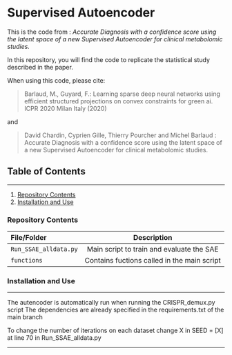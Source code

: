 # Supervised Autoencoder

This is the code from : *Accurate Diagnosis with a confidence score using the latent space of a new Supervised Autoencoder for clinical metabolomic studies.*

In this repository, you will find the code to replicate the statistical study described in the paper.
  
When using this code, please cite:

> Barlaud, M., Guyard, F.: Learning sparse deep neural networks using efficient structured projections on convex constraints for green ai. ICPR 2020 Milan Italy (2020)

and 

> David Chardin, Cyprien Gille, Thierry Pourcher and Michel Barlaud : Accurate Diagnosis with a confidence score using the latent space of a new Supervised Autoencoder for clinical metabolomic studies.


## Table of Contents
***
1. [Repository Contents](repository-contents)
2. [Installation and Use](#installation-and-use)
  
### **Repository Contents**
|File/Folder | Description |
|:---|:---:|
|`Run_SSAE_alldata.py`|Main script to train and evaluate the SAE|
|`functions`|Contains fuctions called in the main script|
    
### **Installation and Use** 
---

The autencoder is automatically run when running the CRISPR_demux.py script
The dependencies are already specified in the requirements.txt of the main branch

To change the number of iterations on each dataset change X in SEED = [X] at line 70 in Run_SSAE_alldata.py 

---
